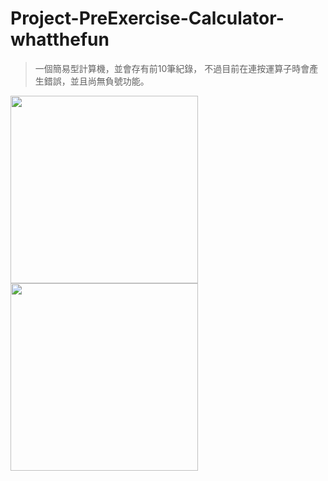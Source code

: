 # Project-PreExercise-Calculator-whatthefun
>一個簡易型計算機，並會存有前10筆紀錄，
不過目前在連按運算子時會產生錯誤，並且尚無負號功能。

<img src="https://github.com/TTPLP/Project-PreExercise-Calculator-whatthefun/blob/master/pic_demo/MainActivity.jpg"
width="300" height="300">
<img src="https://github.com/TTPLP/Project-PreExercise-Calculator-whatthefun/blob/master/pic_demo/RecordActivity.jpg"
width="300" height="300">


